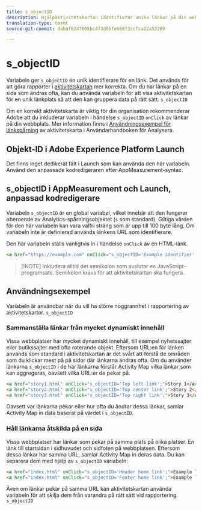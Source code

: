 ```yaml
---
title: s_objectID
description: Hjälpaktivitetskartan identifierar unika länkar på din webbplats.
translation-type: tm+mt
source-git-commit: dabaf6247695bc4f3d9bfe668f3ccfca12a52269

---
```



# s_objectID

Variabeln ger `s_objectID` en unik identifierare för en länk. Det används för att göra rapporter i [aktivitetskartan](/help/analyze/activity-map/activity-map.md) mer korrekta. Om du har länkar på en sida som ändras ofta, kan du använda variabeln för att visa aktivitetskartan för en unik länkplats så att den kan gruppera data på rätt sätt. `s_objectID`

Om en korrekt aktivitetskarta är viktig för din organisation rekommenderar Adobe att du inkluderar variabeln i händelse `s_objectID` `onClick` av länkar på din webbplats. Mer information finns i [Användningsexempel för länkspårning](/help/analyze/activity-map/activitymap-link-tracking/activitymap-link-tracking-use-case.md) av aktivitetskarta i Användarhandboken för Analysera.

## Objekt-ID i Adobe Experience Platform Launch

Det finns inget dedikerat fält i Launch som kan använda den här variabeln. Använd den anpassade kodredigeraren efter AppMeasurement-syntax.

## s_objectID i AppMeasurement och Launch, anpassad kodredigerare

Variabeln `s_objectID` är en global variabel, vilket innebär att den fungerar oberoende av Analytics-spårningsobjektet (`s` som standard). Giltiga värden för den här variabeln kan vara valfri sträng som är upp till 100 byte lång. Om variabeln inte är definierad används länkens URL som identifierare.

Den här variabeln ställs vanligtvis in i händelse `onClick` av en HTML-länk.

```HTML
<a href="https://example.com" onClick="s_objectID='Example identifier';">Example link</a>
```

>[!NOTE] Inkludera alltid det semikolon som avslutar en JavaScript-programsats. Semikolon krävs för att aktivitetskartan ska fungera.

## Användningsexempel

Variabeln är användbar när du vill ha större noggrannhet i rapportering av aktivitetskartor. `s_objectID`

### Sammanställa länkar från mycket dynamiskt innehåll

Vissa webbplatser har mycket dynamiskt innehåll, till exempel nyhetssajter eller butikssajter med ofta roterande objekt. Eftersom URL:en för länken används som standard i aktivitetskartan är det svårt att förstå de områden som du klickar mest på på sidor där länkarna ändras ofta. Om du använder länkarna `s_objectID` i de här länkarna förstår Activity Map vilka länkar som kan aggregeras, oavsett vilka URL:er de pekar på.

```HTML
<a href="story1.html" onClick="s_objectID='Top left link';">Story 1</a>
<a href="story2.html" onClick="s_objectID='Top center link';">Story 2</a>
<a href="story3.html" onClick="s_objectID='Top right link';">Story 3</a>
```

Oavsett var länkarna pekar eller hur ofta du ändrar dessa länkar, samlar Activity Map in data baserat på värdet i `s_objectID`.

### Håll länkarna åtskilda på en sida

Vissa webbplatser har länkar som pekar på samma plats på olika platser. En länk till startsidan i sidhuvudet och sidfoten på webbplatsen. Eftersom dessa länkar har samma URL, samlar Activity Map in deras data. Du kan separera dem med hjälp av `s_objectID` variabeln:

```HTML
<a href="index.html" onClick="s_objectID='Header home link';">Example link in Header</a>
<a href="index.html" onClick="s_objectID='Footer home link';">Example link in Footer</a>
```

Även om länkar pekar på samma URL kan aktivitetskartan använda variabeln för att skilja dem från varandra på rätt sätt vid rapportering. `s_objectID`
